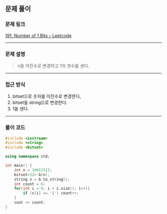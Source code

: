 ##  문제 풀이

###  문제 링크  
[191. Number of 1 Bits – Leetcode](https://leetcode.com/problems/number-of-1-bits/description/)

---

###  문제 설명  
> n을 이진수로 변경하고 1의 갯수를 센다.
---

###  접근 방식  
1. bitset으로 숫자를 이진수로 변경한다,
2. bitset을 string으로 변경한다.
3. 1을 센다.

---

### 풀이 코드

```cpp
#include <iostream>
#include <string>
#include <bitset>

using namespace std;

int main() {
    int n = 10012312;
    bitset<32> b(n);
    string s = b.to_string();
    int count = 0;
    for(int i = 0; i < s.size(); i++){
        if (s[i] == '1') count++;
    }
    cout << count;
}

```

